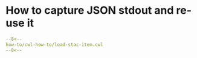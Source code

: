 # How to capture JSON stdout and re-use it

```yaml
--8<--
how-to/cwl-how-to/load-stac-item.cwl
--8<--